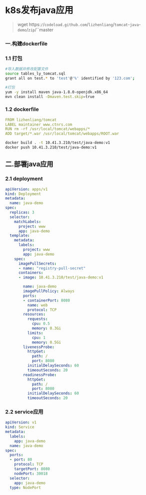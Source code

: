 # k8s发布java应用

> wget https:``/``/``codeload.github.com``/``lizhenliang``/``tomcat``-``java``-``demo``/``zip``/``master

### 一.构建dockerfile

### 1.1 打包

```bash
#导入数据并修改配置文件
source tables_ly_tomcat.sql
grant all on test.* to 'test'@'%' identified by '123.com';

#打包
yum -y install maven java-1.8.0-openjdk.x86_64
mvn clean install -Dmaven.test.skip=true
```

### 1.2 dockerfile

```yaml
FROM lizhenliang/tomcat
LABEL maintainer www.ctnrs.com
RUN rm -rf /usr/local/tomcat/webapps/*
ADD target/*.war /usr/local/tomcat/webapps/ROOT.war
```

```bash
docker build . -t 10.41.3.210/test/java-demo:v1
docker push 10.41.3.210/test/java-demo:v1
```

## 二.部署java应用

### 2.1 deployment

```yaml
apiVersion: apps/v1
kind: Deployment
metadata:
  name: java-demo
spec:
  replicas: 3
  selector:
    matchLabels:
      project: www
      app: java-demo
  template:
    metadata:
      labels:
        project: www
        app: java-demo
    spec:
      imagePullSecrets: 
      - name: "registry-pull-secret"
      containers:
      - image: 10.41.3.210/test/java-demo:v1

        name: java-demo
        imagePullPolicy: Always
        ports:
        - containerPort: 8080
          name: web
          protocol: TCP
        resources:
          requests:
            cpu: 0.5
            memory: 0.3Gi
          limits:
            cpu: 1
            memory: 0.5Gi
        livenessProbe:
          httpGet:
            path: /
            port: 8080
          initialDelaySeconds: 60
          timeoutSeconds: 20
        readinessProbe:
          httpGet:
            path: /
            port: 8080
          initialDelaySeconds: 60
          timeoutSeconds: 20
```

### 2.2 service应用

```yaml
apiVersion: v1
kind: Service
metadata:
  labels:
    app: java-demo
  name: java-demo
spec:
  ports:
  - port: 80
    protocol: TCP
    targetPort: 8080
    nodePort: 30018
  selector:
    app: java-demo
  type: NodePort
```

